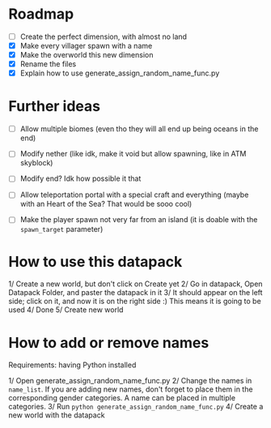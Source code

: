 # Roadmap

- [ ] Create the perfect dimension, with almost no land
- [x] Make every villager spawn with a name
- [x] Make the overworld this new dimension
- [x] Rename the files
- [x] Explain how to use generate_assign_random_name_func.py

# Further ideas

- [ ] Allow multiple biomes (even tho they will all end up being oceans in the end)
- [ ] Modify nether (like idk, make it void but allow spawning, like in ATM skyblock)
- [ ] Modify end? Idk how possible it that
- [ ] Allow teleportation portal with a special craft and everything (maybe with an Heart of the Sea? That would be sooo cool)
- [ ] Make the player spawn not very far from an island (it is doable with the `spawn_target` parameter)


# How to use this datapack

1/ Create a new world, but don't click on Create yet
2/ Go in datapack, Open Datapack Folder, and paster the datapack in it
3/ It should appear on the left side; click on it, and now it is on the right side :) This means it is going to be used
4/ Done
5/ Create new world


# How to add or remove names

Requirements: having Python installed

1/ Open generate_assign_random_name_func.py
2/ Change the names in `name_list`. If you are adding new names, don't forget to place them in the corresponding gender categories. A name can be placed in multiple categories.
3/ Run `python generate_assign_random_name_func.py`
4/ Create a new world with the datapack
